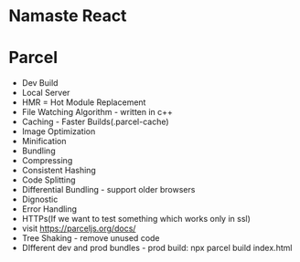 # Namaste React
# Parcel
- Dev Build
- Local Server
- HMR = Hot Module Replacement
- File Watching Algorithm - written in c++
- Caching - Faster Builds(.parcel-cache)
- Image Optimization
- Minification
- Bundling
- Compressing
- Consistent Hashing
- Code Splitting
- Differential Bundling - support older browsers
- Dignostic
- Error Handling
- HTTPs(If we want to test something which works only in ssl)
- visit https://parceljs.org/docs/
- Tree Shaking - remove unused code
- DIfferent dev and prod bundles - prod build: npx parcel build index.html
